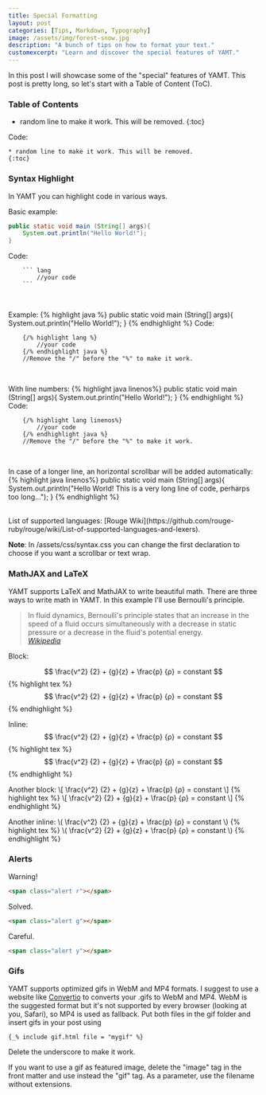 ```yaml
---
title: Special Formatting
layout: post
categories: [Tips, Markdown, Typography]
image: /assets/img/forest-snow.jpg
description: "A bunch of tips on how to format your text."
customexcerpt: "Learn and discover the special features of YAMT."
---
```


In this post I will showcase some of the "special" features of YAMT.
This post is pretty long, so let's start with a Table of Content (ToC).

### Table of Contents

- random line to make it work. This will be removed.
  {:toc}

Code:

```
* random line to make it work. This will be removed.
{:toc}
```

### Syntax Highlight

In YAMT you can highlight code in various ways.

Basic example:

```java
public static void main (String[] args){
    System.out.println("Hello World!");
}
```

Code:

````
    ``` lang
        //your code
    ```
````

<br>

Example:
{% highlight java %}
public static void main (String[] args){
System.out.println("Hello World!");
}
{% endhighlight %}
Code:

```
    {/% highlight lang %}
        //your code
    {/% endhighlight java %}
    //Remove the "/" before the "%" to make it work.
```

<br>

With line numbers:
{% highlight java linenos%}
public static void main (String[] args){
System.out.println("Hello World!");
}
{% endhighlight %}
Code:

```
    {/% highlight lang linenos%}
        //your code
    {/% endhighlight java %}
    //Remove the "/" before the "%" to make it work.
```

<br>

In case of a longer line, an horizontal scrollbar will be added automatically:
{% highlight java linenos%}
public static void main (String[] args){
System.out.println("Hello World! This is a very long line of code, perharps too long...");
}
{% endhighlight %}

<br>
List of supported languages: [Rouge Wiki](https://github.com/rouge-ruby/rouge/wiki/List-of-supported-languages-and-lexers).

**Note**: In /assets/css/syntax.css you can change the first declaration to choose if you want a scrollbar or text wrap.

### MathJAX and LaTeX

YAMT supports LaTeX and MathJAX to write beautiful math.
There are three ways to write math in YAMT. In this example I'll use Bernoulli's principle.

> In fluid dynamics, Bernoulli's principle states that an increase in the
> speed of a fluid occurs simultaneously with a decrease in static pressure or a decrease in the fluid's potential energy.  
> <cite><a href="https://en.wikipedia.org/wiki/Bernoulli%27s_principle">Wikipedia</a></cite>

Block:

$$ \frac{v^2} {2} + {g}{z} + \frac{p} {ρ} = constant $$
{% highlight tex %}
$$ \frac{v^2} {2} + {g}{z} + \frac{p} {ρ} = constant $$
{% endhighlight %}

Inline: $$ \frac{v^2} {2} + {g}{z} + \frac{p} {ρ} = constant $$
{% highlight tex %}
$$ \frac{v^2} {2} + {g}{z} + \frac{p} {ρ} = constant $$
{% endhighlight %}

Another block:
\\[ \frac{v^2} {2} + {g}{z} + \frac{p} {ρ} = constant \\]
{% highlight tex %}
\\[ \frac{v^2} {2} + {g}{z} + \frac{p} {ρ} = constant \\]
{% endhighlight %}

Another inline: \\( \frac{v^2} {2} + {g}{z} + \frac{p} {ρ} = constant \\)
{% highlight tex %}
\\( \frac{v^2} {2} + {g}{z} + \frac{p} {ρ} = constant \\)
{% endhighlight %}

### Alerts

<span class = "alert r">Warning!</span>

```html
<span class="alert r"></span>
```

<span class = "alert g">Solved.</span>

```html
<span class="alert g"></span>
```

<span class = "alert y">Careful.</span>

```html
<span class="alert y"></span>
```

### Gifs

YAMT supports optimized gifs in WebM and MP4 formats. I suggest to use a website like [Convertio](https://convertio.co/it/) to converts your .gifs to WebM and MP4. WebM is the suggested format but it's not supported by every browser (looking at you, Safari), so MP4 is used as fallback. Put both files in the gif folder and insert gifs in your post using

```liquid
{_% include gif.html file = "mygif" %}
```

Delete the underscore to make it work.

If you want to use a gif as featured image, delete the "image" tag in the front matter and use instead the "gif" tag. As a parameter, use the filename without extensions.
